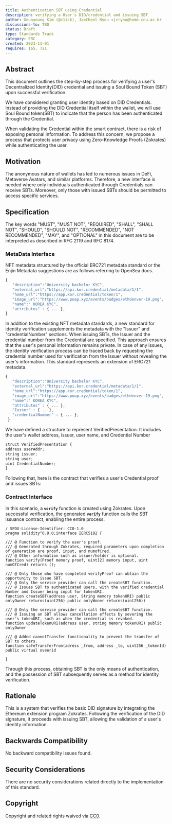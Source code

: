 ```yaml
---
title: Authentication SBT using Credential
description: verifying a User's DID/credential and issuing SBT
author: Geunyoung Kim (@c1ick), JaeCheol Ryou <jcryou@home.cnu.ac.kr
discussions-to: TBD
status: Draft
type: Standards Track
category: ERC
created: 2023-11-01
requires: 165, 721
---
```


<!--
  READ EIP-1 (https://eips.ethereum.org/EIPS/eip-1) BEFORE USING THIS TEMPLATE!

  This is the suggested template for new EIPs. After you have filled in the requisite fields, please delete these comments.

  Note that an EIP number will be assigned by an editor. When opening a pull request to submit your EIP, please use an abbreviated title in the filename, `eip-draft_title_abbrev.md`.

  The title should be 44 characters or less. It should not repeat the EIP number in title, irrespective of the category.

  TODO: Remove this comment before submitting
-->

## Abstract

<!--
  The Abstract is a multi-sentence (short paragraph) technical summary. This should be a very terse and human-readable version of the specification section. Someone should be able to read only the abstract to get the gist of what this specification does.

  TODO: Remove this comment before submitting
-->


This document outlines the step-by-step process for verifying a user's Decentralized Identity(DID) credential and issuing a Soul Bound Token (SBT) upon successful verification.

We have considered granting user identity based on DID Credentials. Instead of providing the DID Credential itself within the wallet, we will use Soul Bound token(SBT) to indicate that the person has been authenticated through the Credential.

When validating the Credential within the smart contract, there is a risk of exposing personal information. To address this concern, we propose a process that protects user privacy using Zero-Knowledge Proofs (Zokrates) while authenticating the user.


## Motivation

<!--
  This section is optional.

  The motivation section should include a description of any nontrivial problems the EIP solves. It should not describe how the EIP solves those problems, unless it is not immediately obvious. It should not describe why the EIP should be made into a standard, unless it is not immediately obvious.

  With a few exceptions, external links are not allowed. If you feel that a particular resource would demonstrate a compelling case for your EIP, then save it as a printer-friendly PDF, put it in the assets folder, and link to that copy.

  TODO: Remove this comment before submitting
-->

The anonymous nature of wallets has led to numerous issues in DeFi, Metaverse Avatars, and similar platforms. Therefore, a new interface is needed where only individuals authenticated through Credentials can receive SBTs. Moreover, only those with issued SBTs should be permitted to access specific services.


## Specification

<!--
  The Specification section should describe the syntax and semantics of any new feature. The specification should be detailed enough to allow competing, interoperable implementations for any of the current Ethereum platforms (besu, erigon, ethereumjs, go-ethereum, nethermind, or others).

  It is recommended to follow RFC 2119 and RFC 8170. Do not remove the key word definitions if RFC 2119 and RFC 8170 are followed.

  TODO: Remove this comment before submitting
-->


The key words "MUST", "MUST NOT", "REQUIRED", "SHALL", "SHALL NOT", "SHOULD", "SHOULD NOT", "RECOMMENDED", "NOT RECOMMENDED", "MAY", and "OPTIONAL" in this document are to be interpreted as described in RFC 2119 and RFC 8174.


### MetaData Interface


NFT metadata structured by the official ERC721 metadata standard or the Enjin Metadata suggestions are as follows referring to OpenSea docs.

```jsx
{
   "description":"University bachelor KYC",
   "external_url":"https://api.kor.credential/metadata/1/1",
   "home_url":"https://app.kor.credential/token/1",
   "image_url":"https://www.poap.xyz/events/badges/ethdenver-19.png",
   "name":" KOREA KYC",
   "attributes" : { ... },
}
```

In addition to the existing NFT metadata standards, a new standard for identity verification supplements the metadata with the "Issuer" and "credentialNumber" sections. When issuing SBTs, the Issuer and the credential number from the Credential are specified. This approach ensures that the user's personal information remains private. In case of any issues, the identity verification process can be traced back by requesting the credential number used for verification from the Issuer without revealing the user's information. This standard represents an extension of ERC721 metadata.

```jsx
{
   "description":"University bachelor KYC",
   "external_url":"https://api.kor.credential/metadata/1/1",
   "home_url":"https://app.kor.credential/token/1",
   "image_url":"https://www.poap.xyz/events/badges/ethdenver-19.png",
   "name":" KOREA KYC",
   "attributes" : { ... },
   "Iusser" : { ...},
   "credentialNumber" : { ... },
 }
```

We have defined a structure to represent VerifiedPresentation. It includes the user's wallet address, issuer, user name, and Credential Number

```jsx
struct VerifiedPresentation {
address userAddr;
string issuer;
string user;
uint CredentialNumber;
}
```

Following that, here is the contract that verifies a user's Credential proof and issues SBTs:


### Contract Interface


In this scenario, a **`verify`** function is created using Zokrates. Upon successful verification, the generated **`verify`** function calls the SBT issuance contract, enabling the entire process.

```
/ SPDX-License-Identifier: CC0-1.0
pragma solidity^0.8.0;interface IERC5192 {

/// @ Function to verify the user's proof.
/// @ Generated through Zokrates, required parameters upon completion of generation are proof, input, and numofCred.
/// @ Other information such as issuer/holder is optional.
function verify(Proof memory proof, uint[2] memory input, uint numOfCred) returns ();

/// @ Only those who have completed verifyProof can obtain the opportunity to issue SBT.
/// @ Only the service provider can call the createSBT function.
/// @ Issues SBT to authenticated users, with the verified credential Number and Issuer being input for tokenURI.
function createSBT(address user, String memory tokenURI) public onlyOwner returns(uint256) public onlyWoner returns(uint256))

/// @ Only the service provider can call the createSBT function.
/// @ Issuing an SBT allows cancellation effects by severing the user's tokenURI, such as when the credential is revoked.
function updateTokenURI(address user, string memory tokenURI) public onlyOwner

/// @ Added cannotTransfer functionality to prevent the transfer of SBT to others.
function safeTransferFrom(adress _from, address _to, uint256 _tokenId) public virtual oveerid

}

```
Through this process, obtaining SBT is the only means of authentication, and the possession of SBT subsequently serves as a method for identity verification.


## Rationale

<!--
  The rationale fleshes out the specification by describing what motivated the design and why particular design decisions were made. It should describe alternate designs that were considered and related work, e.g. how the feature is supported in other languages.

  The current placeholder is acceptable for a draft.

  TODO: Remove this comment before submitting
-->

This is a system that verifies the basic DID signature by integrating the Ethereum extension program Zokrates. Following the verification of the DID signature, it proceeds with issuing SBT, allowing the validation of a user's identity information.


## Backwards Compatibility

<!--

  This section is optional.

  All EIPs that introduce backwards incompatibilities must include a section describing these incompatibilities and their severity. The EIP must explain how the author proposes to deal with these incompatibilities. EIP submissions without a sufficient backwards compatibility treatise may be rejected outright.

  The current placeholder is acceptable for a draft.

  TODO: Remove this comment before submitting
-->

No backward compatibility issues found.


## Security Considerations

<!--
  All EIPs must contain a section that discusses the security implications/considerations relevant to the proposed change. Include information that might be important for security discussions, surfaces risks and can be used throughout the life cycle of the proposal. For example, include security-relevant design decisions, concerns, important discussions, implementation-specific guidance and pitfalls, an outline of threats and risks and how they are being addressed. EIP submissions missing the "Security Considerations" section will be rejected. An EIP cannot proceed to status "Final" without a Security Considerations discussion deemed sufficient by the reviewers.

  The current placeholder is acceptable for a draft.

  TODO: Remove this comment before submitting
-->

There are no security considerations related directly to the implementation of this standard.

## Copyright

Copyright and related rights waived via [CC0](../LICENSE.md).
